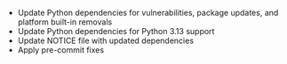 * Update Python dependencies for vulnerabilities, package updates, and platform built-in removals
* Update Python dependencies for Python 3.13 support
* Update NOTICE file with updated dependencies
* Apply pre-commit fixes
